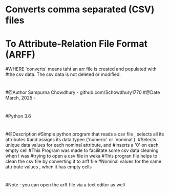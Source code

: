 # Converts comma separated (CSV) files 
# To Attribute-Relation File Format (ARFF)
#WHERE 'converts' means taht an arr file is created and populated with 
#the csv data. The csv data is not deleted or modified.
#
#@Author Sampurna Chowdhury - github.com/Schowdhury1770
#@Date March, 2025 -  
#
#Python 3.6
#
#@Description
#Simple python program that reads a csv file , selects all its attributes 
#and assigns its data typee ('numeric' or 'nominal').
#Selects unique data values for each nominal attribute, and
#inserts a '0' on each empty cell
#This Program was made to facilitate some csv data cleaning when I was 
#trying to open a csv file in weka 
#This progran file helps to clean the csv file by converting it to arff file 
#Nominal values for the same attribute values , when it has empty cells 
#
#Note : you can open the arff file via  a text editor as well 
